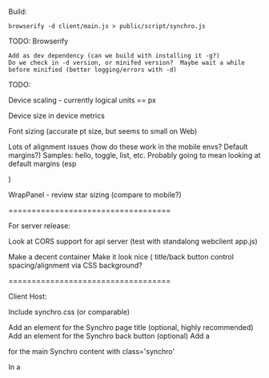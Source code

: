 Build:

    browserify -d client/main.js > public/script/synchro.js

TODO: Browserify

    Add as dev dependency (can we build with installing it -g?)
    Do we check in -d version, or minifed version?  Maybe wait a while before minified (better logging/errors with -d)

TODO:

Device scaling - currently logical units == px

Device size in device metrics

Font sizing (accurate pt size, but seems to small on Web)

Lots of alignment issues (how do these work in the mobile envs?  Default margins?)
    Samples: hello, toggle, list, etc.
    Probably going to mean looking at default margins (esp <p>)

WrapPanel - review star sizing (compare to mobile?)

===================================

For server release:

Look at CORS support for api server (test with standalong webclient app.js)

Make a decent container
  Make it look nice (
    title/back button
    control spacing/alignment via CSS
    background?

===================================

Client Host:

Include synchro.css (or comparable)

Add an element for the Synchro page title (optional, highly recommended)
Add an element for the Synchro back button (optional)
Add a <div> for the main Synchro content with class='synchro'

In a <script> tag, implement the following named function:

    function SynchroInit(synchro)
    {
        // If you have an element for Synchro "bacK", when it is activated call: synchro.goBack();

        var synchroApp =
        {
            endpoint: "", // required
            container: null, // div element for Synchro page contents - required
            onSetPageTitle = function(title) // optional
            {

            },
            onSetBackEnabled = function(isEnabled) // optional
            {

            },
            onMessageBox = function(messageBox, execCommand) // optional
            {

            },
            logConfig: {}, // optional, developer setting
        }

        return synchroApp;
    }

Include synchro.js
